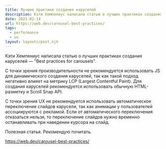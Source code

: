```yaml
---
title: Лучшие практики создания каруселей
description: Кэти Хемпениус написала статью о лучших практиках создания каруселей
date: 2021-02-14
url: https://web.dev/carousel-best-practices/
tags:
  - performance
  - ux
layout: layouts/post.njk
---
```

Кэти Хемпениус написала статью о лучших практиках создания каруселей — "Best practices for carousels".

С точки зрения производительности не рекомендуется использовать JS для динамического создания каруселей, так как такой подход негативно влияет на метрику LCP (Largest Contentful Paint). Для создания каруселей рекомендуется использовать обычную HTML-разметку и Scroll Snap API.

С точки зрения UX не рекомендуется использовать автоматическое переключение слайдов карусели, так как анимации у пользователей ассоциируются с рекламой. Если от автоматического переключения отказаться нельзя, то переключение слайдов нужно временно останавливать при наведении курсора на слайд.

Полезная статья. Рекомендую почитать.

https://web.dev/carousel-best-practices/
